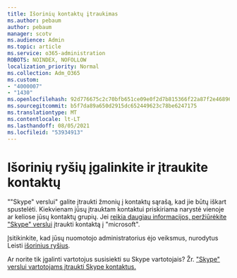 ```yaml
---
title: Išorinių kontaktų įtraukimas
ms.author: pebaum
author: pebaum
manager: scotv
ms.audience: Admin
ms.topic: article
ms.service: o365-administration
ROBOTS: NOINDEX, NOFOLLOW
localization_priority: Normal
ms.collection: Adm_O365
ms.custom:
- "4000007"
- "1430"
ms.openlocfilehash: 92d776675c2c70bfb651ce09e0f2d7b815366f22a87f2e468964fa4971d275f4
ms.sourcegitcommit: b5f7da89a650d2915dc652449623c78be6247175
ms.translationtype: MT
ms.contentlocale: lt-LT
ms.lasthandoff: 08/05/2021
ms.locfileid: "53934913"
---
```

# <a name="enable-external-communications-and-add-contacts"></a>Išorinių ryšių įgalinkite ir įtraukite kontaktų

""Skype" verslui" galite įtraukti žmonių į kontaktų sąrašą, kad jie būtų iškart spustelėti. Kiekvienam jūsų įtrauktam kontaktui priskiriama narystė vienoje ar keliose jūsų kontaktų grupių. Jei [reikia daugiau informacijos, peržiūrėkite "Skype" verslui](https://support.office.com/article/add-a-contact-in-skype-for-business-89338023-2adf-4f5c-90b6-f8b6f72fadd1) įtraukti kontaktą į "microsoft". 

Įsitikinkite, kad jūsų nuomotojo administratorius ėjo veiksmus, nurodytus Leisti [išorinius ryšius](https://docs.microsoft.com/skypeforbusiness/set-up-skype-for-business-online/allow-users-to-contact-external-skype-for-business-users).

Ar norite tik įgalinti vartotojus susisiekti su Skype vartotojais? Žr. ["Skype" verslui vartotojams įtraukti Skype kontaktus.](https://docs.microsoft.com/skypeforbusiness/set-up-skype-for-business-online/let-skype-for-business-users-add-skype-contacts) 